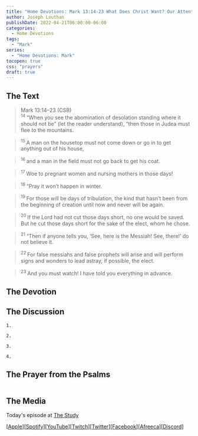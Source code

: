 ```yaml
---
title: "Home Devotions: Mark 13:14-23 What Does Christ Want? Our Attention"
author: Joseph Louthan
publishDate: 2022-04-21T06:00:00-06:00
categories:
  - Home Devotions
tags:
  - "Mark"
series:
  - "Home Devotions: Mark"
tocopen: true
css: "prayers"
draft: true
---
```

## The Text

>Mark 13:14–23 (CSB)  
><sup> 14 </sup> “When you see the abomination of desolation standing where it should not be” (let the reader understand), “then those in Judea must flee to the mountains. 

><sup> 15 </sup> A man on the housetop must not come down or go in to get anything out of his house, 

><sup> 16 </sup> and a man in the field must not go back to get his coat. 

><sup> 17 </sup> Woe to pregnant women and nursing mothers in those days! 

><sup> 18 </sup> “Pray it won’t happen in winter. 

><sup> 19 </sup> For those will be days of tribulation, the kind that hasn’t been from the beginning of creation until now and never will be again. 

><sup> 20 </sup> If the Lord had not cut those days short, no one would be saved. But he cut those days short for the sake of the elect, whom he chose. 

><sup> 21 </sup> “Then if anyone tells you, ‘See, here is the Messiah! See, there!’ do not believe it. 

><sup> 22 </sup> For false messiahs and false prophets will arise and will perform signs and wonders to lead astray, if possible, the elect. 

><sup> 23 </sup> And you must watch! I have told you everything in advance.

## The Devotion



## The Discussion

```text
1. 
```

```text
2. 
```

```text
3. 
```

```text
4. 
```

## The Prayer from the Psalms

>

<div style='font-variant: small-caps;'>

</div>

```text

```

<div style="page-break-after: always;"></div>

## The Media

Today's episode at [The Study](http://study.theologic.us/podcast/)

\[[Apple](https://podcasts.apple.com/us/podcast/the-study/id1557102127)\]\[[Spotify](https://open.spotify.com/show/0Xs5qsNvWePyRqcmtOTPkR)\]\[[YouTube](http://youtube.theologic.us)\]\[[Twitch](http://twitch.theologic.us)\]\[[Twitter](https://twitter.com/theologic_us)\]\[[Facebook](https://www.facebook.com/groups/462231051477464)\]\[[Afreeca](https://bj.afreecatv.com/theologicus)\]\[[Discord](http://discord.theologic.us)\]
